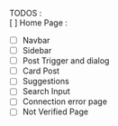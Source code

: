 TODOS :
<br>
[ ] Home Page :

- [ ] Navbar
- [ ] Sidebar
- [ ] Post Trigger and dialog
- [ ] Card Post
- [ ] Suggestions
- [ ] Search Input
- [ ] Connection error page
- [ ] Not Verified Page
